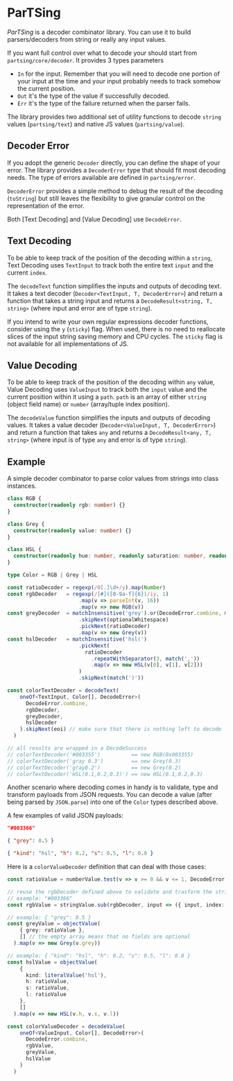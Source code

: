 # ParTSing

*ParTSing* is a decoder combinator library. You can use it to build parsers/decoders from string or really any input values.

If you want full control over what to decode your should start from `partsing/core/decoder`. It provides 3 types parameters

* `In` for the input. Remember that you will need to decode one portion of your input at the time and your input probably needs to track somehow the current position.
* `Out` it's the type of the value if successfully decoded.
* `Err` it's the type of the failure returned when the parser fails.

The library provides two additional set of utility functions to decode `string` values (`partsing/text`) and native JS values (`partsing/value`).

## Decoder Error

If you adopt the generic `Decoder` directly, you can define the shape of your error. The library provides a `DecoderError` type that should fit most decoding needs. The type of errors available are defined in `partsing/error`.

`DecoderError` provides a simple method to debug the result of the decoding (`toString`) but still leaves the flexibility to give granular control on the representation of the error.

Both [Text Decoding] and [Value Decoding] use `DecodeError`.

## Text Decoding

To be able to keep track of the position of the decoding within a `string`, Text Decoding uses `TextInput` to track both the entire text `input` and the current `index`.

The `decodeText` function simplifies the inputs and outputs of decoding text. It takes a text decoder (`Decoder<TextInput, T, DecoderError>`) and return a function that takes a string input and returns a `DecodeResult<string, T, string>` (where input and error are of type `string`).

If you intend to write your own regular expressions decoder functions, consider using the `y` (`sticky`) flag. When used, there is no need to reallocate slices of the input string saving memory and CPU cycles. The `sticky` flag is not available for all implementations of JS.

## Value Decoding

To be able to keep track of the position of the decoding within `any` value, Value Decoding uses `ValueInput` to track both the `input` value and the current position within it using a `path`. `path` is an array of either `string` (object field name) or `number` (array/tuple index position).

The `decodeValue` function simplifies the inputs and outputs of decoding values. It takes a value decoder (`Decoder<ValueInput, T, DecoderError>`) and return a function that takes `any` and returns a `DecodeResult<any, T, string>` (where input is of type `any` and error is of type `string`).

## Example

A simple decoder combinator to parse color values from strings into class instances.

```typescript
class RGB {
  constructor(readonly rgb: number) {}
}

class Grey {
  constructor(readonly value: number) {}
}

class HSL {
  constructor(readonly hue: number, readonly saturation: number, readonly lightness: number) {}
}

type Color = RGB | Grey | HSL

const ratioDecoder = regexp(/0[.]\d+/y).map(Number)
const rgbDecoder   = regexp(/[#]([0-9a-f]{6})/iy, 1)
                       .map(v => parseInt(v, 16))
                       .map(v => new RGB(v))
const greyDecoder  = matchInsensitive('grey').or(DecodeError.combine, matchInsensitive('gray'))
                       .skipNext(optionalWhitespace)
                       .pickNext(ratioDecoder)
                       .map(v => new Grey(v))
const hslDecoder   = matchInsensitive('hsl(')
                       .pickNext(
                         ratioDecoder
                           .repeatWithSeparator(3, match(','))
                           .map(v => new HSL(v[0], v[1], v[2]))
                       )
                       .skipNext(match(')'))

const colorTextDecoder = decodeText(
    oneOf<TextInput, Color[], DecodeError>(
      DecodeError.combine,
      rgbDecoder,
      greyDecoder,
      hslDecoder
    ).skipNext(eoi) // make sure that there is nothing left to decode
  )

// all results are wrapped in a DecodeSuccess
// colorTextDecoder('#003355')          == new RGB(0x003355)
// colorTextDecoder('gray 0.3')         == new Grey(0.3)
// colorTextDecoder('gray0.2')          == new Grey(0.2)
// colorTextDecoder('HSL(0.1,0.2,0.3)') == new HSL(0.1,0.2,0.3)
```

Another scenario where decoding comes in handy is to validate, type and transform payloads from JSON requests. You can decode a value (after being parsed by `JSON.parse`) into one of the `Color` types described above.

A few examples of valid JSON payloads:

```json
"#003366"
```

```json
{ "grey": 0.5 }
```

```json
{ "kind": "hsl", "h": 0.2, "s": 0.5, "l": 0.8 }
```

Here is a `colorValueDecoder` definition that can deal with those cases:

```typescript
const ratioValue = numberValue.test(v => v >= 0 && v <= 1, DecodeError.expectedWithinRange('0', '1'))

// reuse the rgbDecoder defined above to validate and trasform the string value into an RGB instance
// example: "#003366"
const rgbValue = stringValue.sub(rgbDecoder, input => ({ input, index: 0 }), v => v)

// example: { "grey": 0.5 }
const greyValue = objectValue(
    { grey: ratioValue },
    [] // the empty array means that no fields are optional
  ).map(v => new Grey(v.grey))

// example: { "kind": "hsl", "h": 0.2, "s": 0.5, "l": 0.8 }
const hslValue = objectValue(
    {
      kind: literalValue('hsl'),
      h: ratioValue,
      s: ratioValue,
      l: ratioValue
    },
    []
  ).map(v => new HSL(v.h, v.s, v.l))

const colorValueDecoder = decodeValue(
    oneOf<ValueInput, Color[], DecodeError>(
      DecodeError.combine,
      rgbValue,
      greyValue,
      hslValue
    )
  )
```
